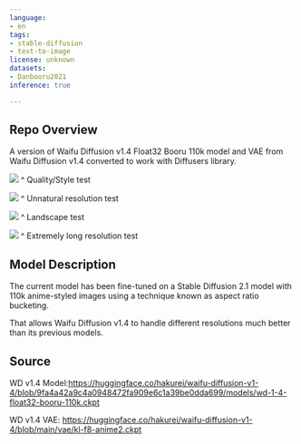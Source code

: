 ```yaml
---
language:
- en
tags:
- stable-diffusion
- text-to-image
license: unknown
datasets:
- Danbooru2021
inference: true

---
```


## Repo Overview

A version of Waifu Diffusion v1.4 Float32 Booru 110k model and VAE from Waifu Diffusion v1.4 converted to work with Diffusers library.

![](https://files.catbox.moe/hqfckc.png)
^ Quality/Style test

![](https://files.catbox.moe/eac57m.png)
^ Unnatural resolution test

![](https://files.catbox.moe/ulrm28.png)
^ Landscape test

![](https://files.catbox.moe/odvq06.png)
^ Extremely long resolution test

## Model Description

The current model has been fine-tuned on a Stable Diffusion 2.1 model with 110k anime-styled images using a technique known as aspect ratio bucketing.

That allows Waifu Diffusion v1.4 to handle different resolutions much better than its previous models.

## Source

WD v1.4 Model:https://huggingface.co/hakurei/waifu-diffusion-v1-4/blob/9fa4a42a9c4a0948472fa909e6c1a39be0dda699/models/wd-1-4-float32-booru-110k.ckpt

WD v1.4 VAE: https://huggingface.co/hakurei/waifu-diffusion-v1-4/blob/main/vae/kl-f8-anime2.ckpt